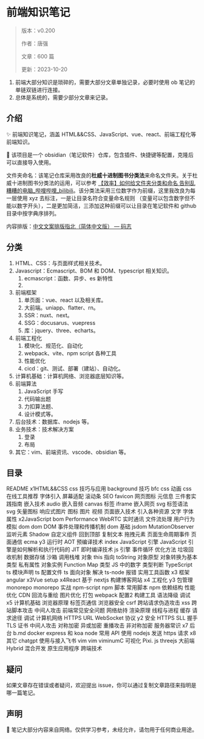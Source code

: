 # 前端知识笔记

> 版本：v0.200
>
> 作者：唐强
> 
> 文章：600 篇
> 
> 更新：2023-10-20
1. 前端大部分知识是琐碎的，需要大部分文章单独记录，必要时使用 ob 笔记的单链双链进行连接。
2. 总体是系统的，需要少部分文章来记录。
## 介绍

✨ 前端知识笔记，涵盖 HTML&&CSS、JavaScript、vue、react、前端工程化等前端知识。

📔 该项目是一个 obsidian（笔记软件）仓库，包含插件、快捷键等配置，克隆后可以直接导入使用。

文件夹命名：该笔记仓库采用改良的**杜威十进制图书分类法**来命名文件夹。关于杜威十进制图书分类法的运用，可以参考 [【效率】如何给文件夹分类和命名 告别乱糟糟的电脑\_哔哩哔哩\_bilibili](https://www.bilibili.com/video/BV1NX4y1T7dt)。该分类法采用三位数字作为前缀，这里我改良为每一层使用 xyz 去标注，一是让目录名符合变量命名规则 （变量可以包含数字但不能以数字开头），二是更加简洁，三添加这种前缀可以让目录在笔记软件和 github 目录中按字典序排列。

内容排版：[中文文案排版指北（简体中文版） — 码志](https://mazhuang.org/wiki/chinese-copywriting-guidelines/)


## 分类
1. HTML、CSS：与页面样式相关技术。
2. Javascript：Ecmascript、BOM 和 DOM、typescript 相关知识。
	1. ecmascript：函数、异步、es 新特性
	2. 
3. 前端框架
	1. 单页面：vue、react 以及相关库。
	2. 大前端。uniapp、flatter、rn。
	3. SSR：nuxt、next。
	4. SSG：docusarus、vuepress
	5. 库：jquery、three、echarts。
4. 前端工程化
	1. 模块化、规范化、自动化
	4. webpack、vite、npm script 各种工具
	5. 性能优化
	6. cicd：git、测试、部署（建站）、自动化。
5. 计算机基础：计算机网络、浏览器底层知识等。
6. 前端算法
	1. JavaScript 手写
	2. 代码输出题
	3. 力扣算法题、
	4. 设计模式等。
7. 后台技术：数据库、nodejs 等。
8. 业务技术：技术解决方案
	1. 登录
	2. 布局
9. 其它：vim、前端资讯、vscode、obsidian 等。


## 目录

README
x1HTML&&CSS
	css 技巧与应用
		background 技巧
		bfc
		css 动画
		css 在线工具推荐
		字体引入
		屏幕适配
		滚动条
	SEO
		favicon 网页图标
		元信息
	三件套实践指南
	嵌入技术
		audio 嵌入音频
		canvas 标签
		iframe 嵌入网页
		svg 标签语法
		svg 矢量图标
		响应式图片
		图标
		图片
		视频
		页面嵌入技术
	引入各种资源
	文字
		字体属性
x2JavaScript
	bom
		Performance
		WebRTC 实时通讯
		文件流处理
		用户行为模拟
	dom
		dom
		DOM 事件处理和传播机制
		dom 基础
		jsdom
		MutationObserver 监听元素
		Shadow 自定义组件
		回到顶部
		复制文本
		拖拽元素
		页面生命周期事件
		页面通信
	ecma
		y3 运行时
			AOT 预编译技术
			index
			JavaScript 引擎
			JavaScript 引擎是如何解析和执行代码的
			JIT 即时编译技术
			js 引擎
			事件循环
			优化方法
			垃圾回收机制
			数据存储
			沙箱
			调用栈堆
		对象
			this 指向
			toString
			对象原型
			对象转换为基本类型
			私有属性
		对象实例
			Function
			Map
		类型
			JS 中的数字
			类型判断
	TypeScript
		ts 模块声明
		ts 配置文件
		ts 面向对象
		解决 ts-node 报错
	实用工具函数
x3 框架
	angular
	x3Vue
		setup
	x4React
	基于 nextjs 构建博客网站
x4 工程化
	y3 包管理
		monorepo
		monorepo 实战
		npm-script
			npm 脚本
			常用脚本
		npm 依赖结构
	性能优化
		CDN
		回流与重绘
		图片优化
	打包
		webpack 配置2
		构建工具
	语法降级
	调试
x5 计算机基础
	浏览器原理
		标签页通信
		浏览器安全
			csrf 跨站请求伪造攻击
			xss 跨站脚本攻击
			中间人攻击
			前端常见安全问题
			网络劫持
		渲染原理
		线程与进程
		缓存
		请求途径
		调试
	计算机网络
		HTTPS
		URL
		WebSocket 协议
		y2 安全
			HTTPS
			SLL 握手
			TLS 证书
			中间人攻击
			对称加密
			异或加密
			重播攻击
			非对称加密
		服务器常识
x7 后台
	b.md
	docker
	express 和 koa
	node 常用 API
	使用 nodejs 发送 https 请求
x8 其它
	chatgpt 使用与接入飞书
	vim
		vim
		viminumC
	可视化
		Pixi. js
		threejs
	大前端
		Hybrid 混合开发
		原生应用程序
		跨端技术

## 疑问

如果文章存在错误或者疑问，欢迎提出 issue，你可以通过复制文章路径来指明是哪一篇笔记。

## 声明

🤝 笔记大部分内容来自网络。仅供学习参考，未经允许，请勿用于任何商业用途。
